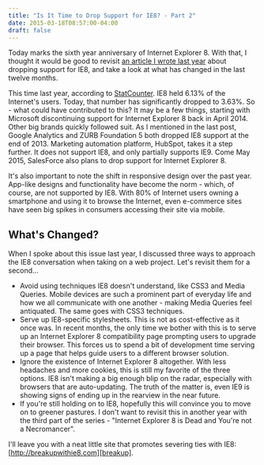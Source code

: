 ```yaml
---
title: "Is It Time to Drop Support for IE8? - Part 2"
date: 2015-03-18T08:57:00-04:00
draft: false
---
```


Today marks the sixth year anniversary of Internet Explorer 8. With that, I thought it would be good to revisit [an article I wrote last year][part1] about dropping support for IE8, and take a look at what has changed in the last twelve months.

This time last year, according to [StatCounter][stats]. IE8 held 6.13% of the Internet's users. Today, that number has significantly dropped to 3.63%. So - what could have contributed to this? It may be a few things, starting with Microsoft discontinuing support for Internet Explorer 8 back in April 2014. Other big brands quickly followed suit. As I mentioned in the last post, Google Analytics and ZURB Foundation 5 both dropped IE8 support at the end of 2013. Marketing automation platform, HubSpot, takes it a step further. It does not support IE8, and only partially supports IE9. Come May 2015, SalesForce also plans to drop support for Internet Explorer 8.

It's also important to note the shift in responsive design over the past year. App-like designs and functionality have become the norm - which, of course, are not supported by IE8. With 80% of Internet users owning a smartphone and using it to browse the Internet, even e-commerce sites have seen big spikes in consumers accessing their site via mobile.

## What's Changed?
When I spoke about this issue last year, I discussed three ways to approach the IE8 conversation when taking on a web project. Let's revisit them for a second…

* Avoid using techniques IE8 doesn't understand, like CSS3 and Media Queries. Mobile devices are such a prominent part of everyday life and how we all communicate with one another - making Media Queries feel antiquated. The same goes with CSS3 techniques.
* Serve up IE8-specific stylesheets. This is not as cost-effective as it once was. In recent months, the only time we bother with this is to serve up an Internet Explorer 8 compatibility page prompting users to upgrade their browser. This forces us to spend a bit of development time serving up a page that helps guide users to a different browser solution.
* Ignore the existence of Internet Explorer 8 altogether. With less headaches and more cookies, this is still my favorite of the three options. IE8 isn't making a big enough blip on the radar, especially with browsers that are auto-updating. The truth of the matter is, even IE9 is showing signs of ending up in the rearview in the near future.
* If you're still holding on to IE8, hopefully this will convince you to move on to greener pastures. I don't want to revisit this in another year with the third part of the series - "Internet Explorer 8 is Dead and You're not a Necromancer".

I'll leave you with a neat little site that promotes severing ties with IE8: [http://breakupwithie8.com][breakup].

  [part1]: https://blog.morsecodemedia.com/is-it-time-to-dropf-support-for-ie8/ "Is It Time to Drop Support for IE89? - PART 1"
  [stats]: http://gs.statcounter.com/ "Global Stats"
  [breakup]: http://breakupwithie8.com "Are you ready to breakup with IE8?"